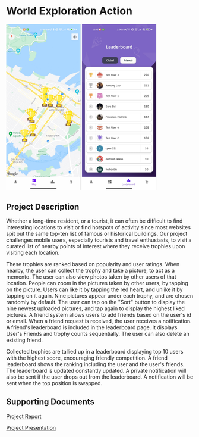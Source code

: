 # World Exploration Action
<img src="resources/screenshot_map.jpg" alt="drawing" width="200"/>
<img src="resources/screenshot_leaderboard.jpg" alt="drawing" width="200"/>

## Project Description

Whether a long-time resident, or a tourist, it can often be difficult to find interesting locations to visit or find hotspots of activity since most websites spit out the same top-ten list of famous or historical buildings. Our project challenges mobile users, especially tourists and travel enthusiasts, to visit a curated list of nearby points of interest where they receive trophies upon visiting each location.

These trophies are ranked based on popularity and user ratings. When nearby, the user can collect the trophy and take a picture, to act as a memento. The user can also view photos taken by other users of that location. People can zoom in the pictures taken by other users, by tapping on the picture. Users can like it by tapping the red heart, and unlike it by tapping on it again. Nine pictures appear under each trophy, and are chosen randomly by default. The user can tap on the "Sort" button to display the nine newest uploaded pictures, and tap again to display the highest liked pictures.
A friend system allows users to add friends based on the user's id or email. When a friend request is received, the user receives a notification. A friend's leaderboard is included in the leaderboard page. It displays User's Friends and trophy counts sequentially. The user can also delete an existing friend.

Collected trophies are tallied up in a leaderboard displaying top 10 users with the highest score, encouraging friendly competition. A friend leaderboard shows the ranking including the user and the user's friends. The leaderboard is updated constantly updated. A private notification will also be sent if the user drops out from the leaderboard. A notification will be sent when the top position is swapped.

## Supporting Documents
[Project Report](resources/project_report.pdf)

[Project Presentation](resources/presentation_slides.pdf)
